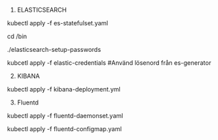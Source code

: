 1. ELASTICSEARCH

kubectl apply -f es-statefulset.yaml

cd /bin

./elasticsearch-setup-passwords

kubcetl apply -f elastic-credentials #Använd lösenord från es-generator


2. KIBANA
   
kubectl apply -f kibana-deployment.yml

3. Fluentd
   
kubectl apply -f fluentd-daemonset.yaml

kubectl apply -f fluentd-configmap.yaml

